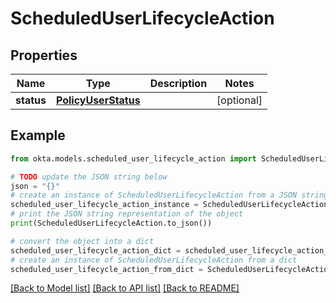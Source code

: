 # ScheduledUserLifecycleAction


## Properties

Name | Type | Description | Notes
------------ | ------------- | ------------- | -------------
**status** | [**PolicyUserStatus**](PolicyUserStatus.md) |  | [optional] 

## Example

```python
from okta.models.scheduled_user_lifecycle_action import ScheduledUserLifecycleAction

# TODO update the JSON string below
json = "{}"
# create an instance of ScheduledUserLifecycleAction from a JSON string
scheduled_user_lifecycle_action_instance = ScheduledUserLifecycleAction.from_json(json)
# print the JSON string representation of the object
print(ScheduledUserLifecycleAction.to_json())

# convert the object into a dict
scheduled_user_lifecycle_action_dict = scheduled_user_lifecycle_action_instance.to_dict()
# create an instance of ScheduledUserLifecycleAction from a dict
scheduled_user_lifecycle_action_from_dict = ScheduledUserLifecycleAction.from_dict(scheduled_user_lifecycle_action_dict)
```
[[Back to Model list]](../README.md#documentation-for-models) [[Back to API list]](../README.md#documentation-for-api-endpoints) [[Back to README]](../README.md)



